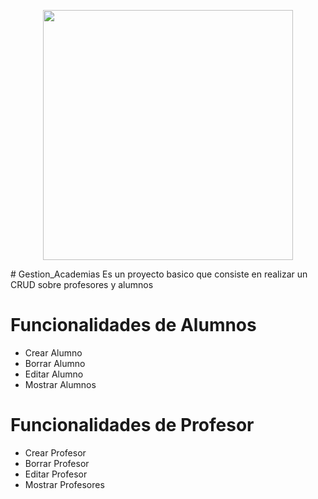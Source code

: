 <p align="center"><a href="https://laravel.com" target="_blank"><img src="https://raw.githubusercontent.com/laravel/art/master/logo-lockup/5%20SVG/2%20CMYK/1%20Full%20Color/laravel-logolockup-cmyk-red.svg" width="400"></a></p>
# Gestion_Academias
Es un proyecto basico que consiste en realizar un CRUD sobre profesores y alumnos

# Funcionalidades de Alumnos
- Crear Alumno
- Borrar Alumno
- Editar Alumno
- Mostrar Alumnos

# Funcionalidades de Profesor
- Crear Profesor
- Borrar Profesor
- Editar Profesor
- Mostrar Profesores
